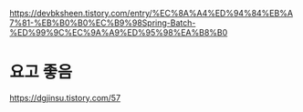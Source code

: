 https://devbksheen.tistory.com/entry/%EC%8A%A4%ED%94%84%EB%A7%81-%EB%B0%B0%EC%B9%98Spring-Batch-%ED%99%9C%EC%9A%A9%ED%95%98%EA%B8%B0


# 요고 좋음
https://dgjinsu.tistory.com/57
